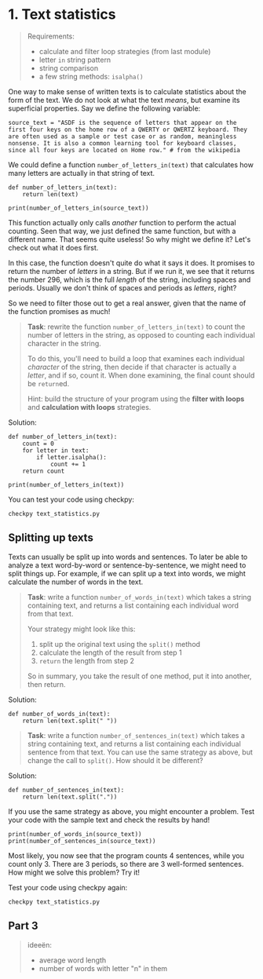 # 1. Text statistics

> Requirements:
>
> * calculate and filter loop strategies (from last module)
> * letter `in` string pattern
> * string comparison
> * a few string methods: `isalpha()`

One way to make sense of written texts is to calculate statistics about the form of the text. We do not look at what the text *means*, but examine its superficial properties. Say we define the following variable:


	source_text = "ASDF is the sequence of letters that appear on the first four keys on the home row of a QWERTY or QWERTZ keyboard. They are often used as a sample or test case or as random, meaningless nonsense. It is also a common learning tool for keyboard classes, since all four keys are located on Home row." # from the wikipedia

We could define a function `number_of_letters_in(text)` that calculates how many letters are actually in that string of text.

	def number_of_letters_in(text):
	    return len(text)

	print(number_of_letters_in(source_text))

This function actually only calls *another* function to perform the actual counting. Seen that way, we just defined the same function, but with a different name. That seems quite useless! So why might we define it? Let's check out what it does first.

In this case, the function doesn't quite do what it says it does. It promises to return the number of *letters* in a string. But if we run it, we see that it returns the number 296, which is the full *length* of the string, including spaces and periods. Usually we don't think of spaces and periods as *letters*, right?

So we need to filter those out to get a real answer, given that the name of the function promises as much!

> **Task**: rewrite the function `number_of_letters_in(text)` to count the number of letters in the string, as opposed to counting each individual character in the string.
>
> To do this, you'll need to build a loop that examines each individual *character* of the string, then decide if that character is actually a *letter*, and if so, count it. When done examining, the final count should be `return`ed.
>
> Hint: build the structure of your program using the **filter with loops** and **calculation with loops** strategies.

Solution:

	def number_of_letters_in(text):
	    count = 0
	    for letter in text:
	        if letter.isalpha():
	            count += 1
	    return count

	print(number_of_letters_in(text))

You can test your code using checkpy:

	checkpy text_statistics.py

## Splitting up texts

Texts can usually be split up into words and sentences. To later be able to analyze a text word-by-word or sentence-by-sentence, we might need to split things up. For example, if we can split up a text into words, we might calculate the number of words in the text.

> **Task**: write a function `number_of_words_in(text)` which takes a string containing text, and returns a list containing each individual word from that text.
>
> Your strategy might look like this:
>
> 1. split up the original text using the `split()` method
> 2. calculate the length of the result from step 1
> 3. `return` the length from step 2
>
> So in summary, you take the result of one method, put it into another, then return.

Solution:

	def number_of_words_in(text):
		return len(text.split(" "))

> **Task**: write a function `number_of_sentences_in(text)` which takes a string containing text, and returns a list containing each individual sentence from that text. You can use the same strategy as above, but change the call to `split()`. How should it be different?

Solution:

	def number_of_sentences_in(text):
	    return len(text.split("."))

If you use the same strategy as above, you might encounter a problem. Test your code with the sample text and check the results by hand!

	print(number_of_words_in(source_text))
	print(number_of_sentences_in(source_text))

Most likely, you now see that the program counts 4 sentences, while you count only 3. There are 3 periods, so there are 3 well-formed sentences. How might we solve this problem? Try it!

Test your code using checkpy again:

	checkpy text_statistics.py

## Part 3

> ideeën:
>
> * average word length
> * number of words with letter "n" in them

